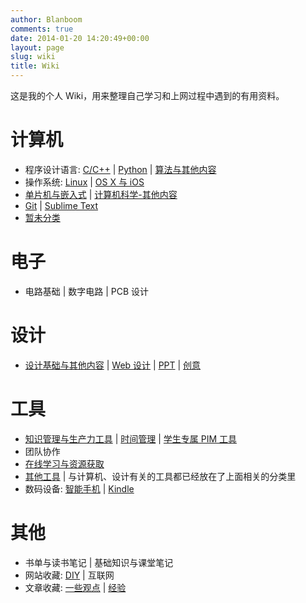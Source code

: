 ```yaml
---
author: Blanboom
comments: true
date: 2014-01-20 14:20:49+00:00
layout: page
slug: wiki
title: Wiki
---
```


这是我的个人 Wiki，用来整理自己学习和上网过程中遇到的有用资料。

# 计算机
* 程序设计语言: [C/C++](computer/c-and-cpp.html) | [Python](computer/python.html) | [算法与其他内容](computer/programming-etc.html)
* 操作系统: [Linux](computer/linux.html) | [OS X 与 iOS](computer/OSX.html)
* [单片机与嵌入式](computer/mcu.html) | [计算机科学-其他内容](computer/computer-etc.html)
* [Git](computer/git.html) | [Sublime Text](computer/sublime.html)
* [暂未分类](computer/etc.html)

# 电子
* 电路基础 | 数字电路 | PCB 设计 

# 设计
* [设计基础与其他内容](design/basic.html) | [Web 设计](design/web.html) | [PPT](design/ppt.html) | [创意](design/creativity.html)

# 工具
* [知识管理与生产力工具](tools/pkm.html) | [时间管理](tools/gtd.html) | [学生专属 PIM 工具](tools/pinm-for-students.html)
* 团队协作
* [在线学习与资源获取](tools/study-and-resources.html)
* [其他工具](tools/etc.html) | 与计算机、设计有关的工具都已经放在了上面相关的分类里
* 数码设备: [智能手机](tools/phone.html) | [Kindle](tools/kindle.html)

# 其他
* 书单与读书笔记 | 基础知识与课堂笔记
* 网站收藏: [DIY](others/diy.html) | 互联网
* 文章收藏: [一些观点](others/opinions.html) | [经验](others/experience.html)